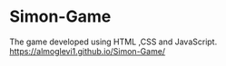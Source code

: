 # Simon-Game
The game developed using HTML ,CSS and JavaScript.
https://almoglevi1.github.io/Simon-Game/
